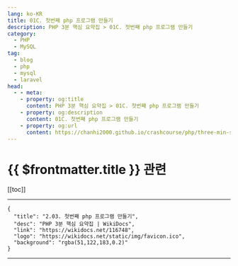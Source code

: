 ```yaml
---
lang: ko-KR
title: 01C. 첫번째 php 프로그램 만들기
description: PHP 3분 핵심 요약집 > 01C. 첫번째 php 프로그램 만들기
category: 
  - PHP
  - MySQL
tag: 
  - blog
  - php
  - mysql
  - laravel
head:
  - - meta:
    - property: og:title
      content: PHP 3분 핵심 요약집 > 01C. 첫번째 php 프로그램 만들기
    - property: og:description
      content: 01C. 첫번째 php 프로그램 만들기
    - property: og:url
      content: https://chanhi2000.github.io/crashcourse/php/three-min-summary/01-basics/01C.html
---
```


# {{ $frontmatter.title }} 관련

[[toc]]

---

```component VPCard
{
  "title": "2.03. 첫번째 php 프로그램 만들기",
  "desc": "PHP 3분 핵심 요약집 | WikiDocs",
  "link": "https://wikidocs.net/116748",
  "logo": "https://wikidocs.net/static/img/favicon.ico",
  "background": "rgba(51,122,183,0.2)"
}
```

---
